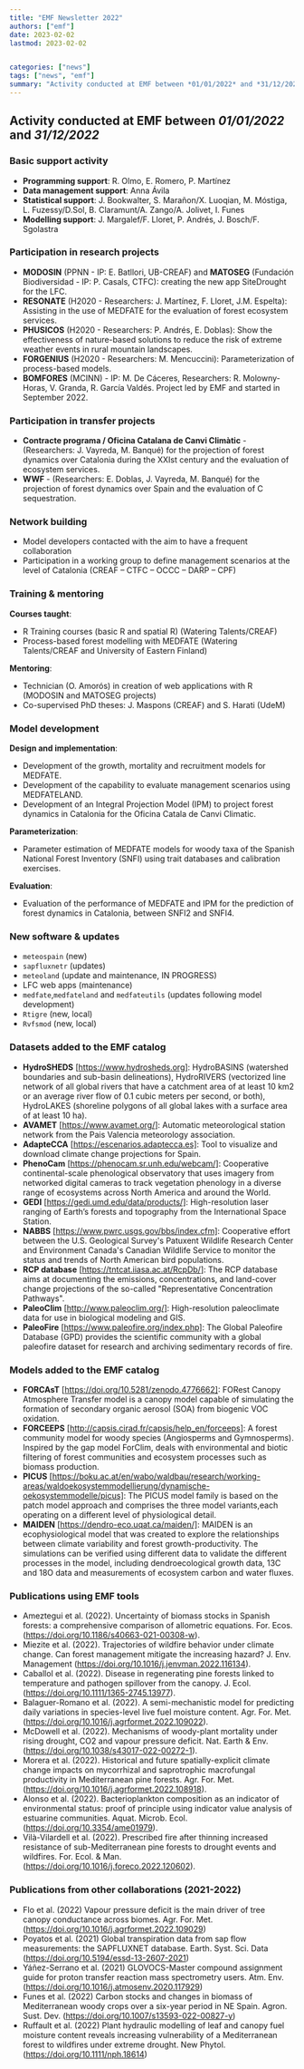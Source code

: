 ```yaml
---
title: "EMF Newsletter 2022"
authors: ["emf"]
date: 2023-02-02
lastmod: 2023-02-02


categories: ["news"]
tags: ["news", "emf"]
summary: "Activity conducted at EMF between *01/01/2022* and *31/12/2022*"  
---
```


## Activity conducted at EMF between *01/01/2022* and *31/12/2022*

### Basic support activity

+ **Programming support**: R. Olmo, E. Romero, P. Martínez
+ **Data management support**: Anna Ávila
+ **Statistical support**: J. Bookwalter, S. Marañon/X. Luoqian, M. Móstiga, L. Fuzessy/D.Sol, B. Claramunt/A. Zango/A. Jolivet, I. Funes
+ **Modelling support**: J. Margalef/F. Lloret, P. Andrés, J. Bosch/F. Sgolastra

### Participation in research projects

  + **MODOSIN** (PPNN - IP: E. Batllori, UB-CREAF) and **MATOSEG** (Fundación Biodiversidad - IP: P. Casals, CTFC): creating the new app SiteDrought for the LFC.
  + **RESONATE** (H2020 - Researchers: J. Martínez, F. Lloret, J.M. Espelta): Assisting in the use of MEDFATE for the evaluation of forest ecosystem services.
  + **PHUSICOS** (H2020 - Researchers: P. Andrés, E. Doblas): Show the effectiveness of nature-based solutions to reduce the risk of extreme weather events in rural mountain landscapes.
  + **FORGENIUS** (H2020 - Researchers: M. Mencuccini): Parameterization of process-based models.
  + **BOMFORES** (MCINN) - IP: M. De Cáceres, Researchers: R. Molowny-Horas, V. Granda, R. García Valdés. Project led by EMF and started in September 2022.

### Participation in transfer projects

  + **Contracte programa / Oficina Catalana de Canvi Climàtic** - (Researchers: J. Vayreda, M. Banqué) for the projection of forest dynamics over Catalonia during the XXIst century and the evaluation of ecosystem services.
  + **WWF** - (Researchers: E. Doblas, J. Vayreda, M. Banqué) for the projection of forest dynamics over Spain and the evaluation of C sequestration.

### Network building

  + Model developers contacted with the aim to have a frequent collaboration
  + Participation in a working group to define management scenarios at the level of Catalonia (CREAF – CTFC – OCCC – DARP – CPF)

### Training & mentoring

**Courses taught**:

  + R Training courses (basic R and spatial R) (Watering Talents/CREAF)
  + Process-based forest modelling with MEDFATE (Watering Talents/CREAF and University of Eastern Finland)

**Mentoring**:

  + Technician (O. Amorós) in creation of web applications with R (MODOSIN and MATOSEG projects)
  + Co-supervised PhD theses: J. Maspons (CREAF) and S. Harati (UdeM)
  
### Model development

**Design and implementation**:

  + Development of the growth, mortality and recruitment models for MEDFATE.
  + Development of the capability to evaluate management scenarios using MEDFATELAND.
  + Development of an Integral Projection Model (IPM) to project forest dynamics in Catalonia for the Oficina Catala de Canvi Climatic.
  
**Parameterization**:

  + Parameter estimation of MEDFATE models for woody taxa of the Spanish National Forest Inventory (SNFI) using trait databases and calibration exercises.

**Evaluation**:

  + Evaluation of the performance of MEDFATE and IPM for the prediction of forest dynamics in Catalonia, between SNFI2 and SNFI4.

### New software & updates

  + `meteospain` (new)
  + `sapfluxnetr` (updates)
  + `meteoland` (update and maintenance, IN PROGRESS)
  +  LFC web apps (maintenance)
  + `medfate`,`medfateland` and `medfateutils` (updates following model development)
  + `Rtigre` (new, local)
  + `Rvfsmod` (new, local)
  
### Datasets added to the EMF catalog

  + **HydroSHEDS** [https://www.hydrosheds.org]: HydroBASINS (watershed boundaries and sub-basin delineations), HydroRIVERS (vectorized line network of all global rivers that have a catchment area of at least 10 km2 or an average river flow of 0.1 cubic meters per second, or both), HydroLAKES (shoreline polygons of all global lakes with a surface area of at least 10 ha).
  + **AVAMET** [https://www.avamet.org/]: Automatic meteorological station network from the Pais Valencia meteorology association.
  + **AdapteCCA** [https://escenarios.adaptecca.es]: Tool to visualize and download climate change projections for Spain.
  + **PhenoCam** [https://phenocam.sr.unh.edu/webcam/]: Cooperative continental-scale phenological observatory that uses imagery from networked digital cameras to track vegetation phenology in a diverse range of ecosystems across North America and around the World. 
  + **GEDI** [https://gedi.umd.edu/data/products/]: High-resolution laser ranging of Earth’s forests and topography from the International Space Station.
  + **NABBS** [https://www.pwrc.usgs.gov/bbs/index.cfm]: Cooperative effort between the U.S. Geological Survey's Patuxent Wildlife Research Center and Environment Canada's Canadian Wildlife Service to monitor the status and trends of North American bird populations. 
  + **RCP database** [https://tntcat.iiasa.ac.at/RcpDb/]: The RCP database aims at documenting the emissions, concentrations, and land-cover change projections of the so-called "Representative Concentration Pathways".
  + **PaleoClim** [http://www.paleoclim.org/]: High-resolution paleoclimate data for use in biological modeling and GIS.
  + **PaleoFire** [https://www.paleofire.org/index.php]: The Global Paleofire Database (GPD) provides the scientific community with a global paleofire dataset for research and archiving sedimentary records of fire.


### Models added to the EMF catalog

  + **FORCAsT** [https://doi.org/10.5281/zenodo.4776662]: FORest Canopy Atmosphere Transfer model is a canopy model capable of simulating the formation of secondary organic aerosol (SOA) from biogenic VOC oxidation.
  + **FORCEEPS** [http://capsis.cirad.fr/capsis/help_en/forceeps]: A forest community model for woody species (Angiosperms and Gymnosperms). Inspired by the gap model ForClim, deals with environmental and biotic filtering of forest communities and ecosystem processes such as biomass production.
  + **PICUS** [https://boku.ac.at/en/wabo/waldbau/research/working-areas/waldoekosystemmodellierung/dynamische-oekosystemmodelle/picus]: The PICUS model family is based on the patch model approach and comprises the three model variants,each operating on a different level of physiological detail.
  + **MAIDEN** [https://dendro-eco.uqat.ca/maiden/]: MAIDEN is an ecophysiological model that was created to explore the relationships between climate variability and forest growth-productivity. The simulations can be verified using different data to validate the different processes in the model, including dendroecological growth data, 13C and 18O data and measurements of ecosystem carbon and water fluxes.

### Publications using EMF tools

  + Ameztegui et al. (2022). Uncertainty of biomass stocks in Spanish forests: a comprehensive
  comparison of allometric equations. For. Ecos. (https://doi.org/10.1186/s40663-021-00308-w).
  + Miezite et al. (2022). Trajectories of wildfire behavior under climate change. Can forest management mitigate the increasing hazard? J. Env. Management (https://doi.org/10.1016/j.jenvman.2022.116134).
  + Caballol et al. (2022). Disease in regenerating pine forests linked to temperature and pathogen spillover from the canopy. J. Ecol. (https://doi.org/10.1111/1365-2745.13977). 
  + Balaguer-Romano et al. (2022). A semi-mechanistic model for predicting daily variations in species-level live fuel moisture content. Agr. For. Met. (https://doi.org/10.1016/j.agrformet.2022.109022).
  + McDowell et al. (2022). Mechanisms of woody-plant mortality under rising drought, CO2 and vapour pressure deficit. Nat. Earth & Env. (https://doi.org/10.1038/s43017-022-00272-1).
  + Morera et al. (2022). Historical and future spatially-explicit climate change impacts on mycorrhizal and saprotrophic macrofungal productivity in Mediterranean pine forests. Agr. For. Met. (https://doi.org/10.1016/j.agrformet.2022.108918).
  + Alonso et al. (2022). Bacterioplankton composition as an indicator of environmental status: proof of principle using indicator value analysis of estuarine communities. Aquat. Microb. Ecol. (https://doi.org/10.3354/ame01979).
  + Vilà-Vilardell et al. (2022). Prescribed fire after thinning increased resistance of sub-Mediterranean pine forests to drought events and wildfires. For. Ecol. & Man. (https://doi.org/10.1016/j.foreco.2022.120602).

### Publications from other collaborations (2021-2022)

  + Flo et al. (2022) Vapour pressure deficit is the main driver of tree canopy conductance
  across biomes. Agr. For. Met. (https://doi.org/10.1016/j.agrformet.2022.109029)
  + Poyatos et al. (2021) Global transpiration data from sap flow measurements: the SAPFLUXNET
  database. Earth. Syst. Sci. Data (https://doi.org/10.5194/essd-13-2607-2021)
  + Yáñez-Serrano et al. (2021) GLOVOCS-Master compound assignment guide for proton transfer reaction
  mass spectrometry users. Atm. Env. (https://doi.org/10.1016/j.atmosenv.2020.117929)
  + Funes et al. (2022) Carbon stocks and changes in biomass of Mediterranean woody crops over a six-year period in NE Spain. Agron. Sust. Dev. (https://doi.org/10.1007/s13593-022-00827-y)
  + Ruffault et al. (2022) Plant hydraulic modelling of leaf and canopy fuel moisture content reveals increasing vulnerability of a Mediterranean forest to wildfires under extreme drought. New Phytol. (https://doi.org/10.1111/nph.18614)